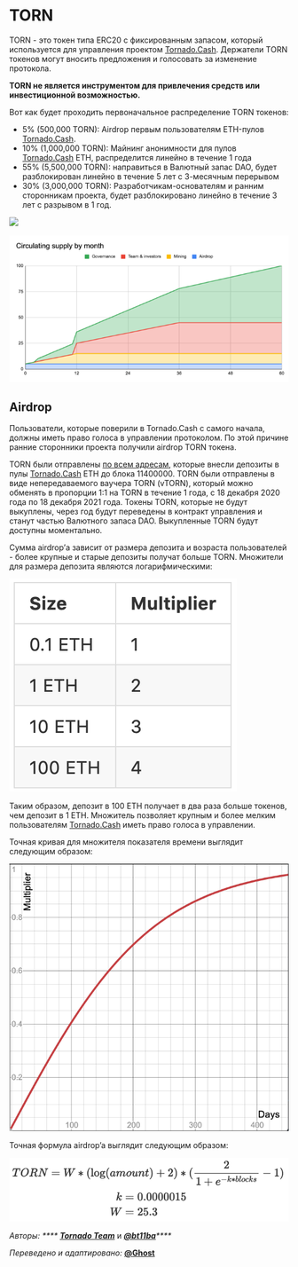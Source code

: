 # TORN

TORN - это токен типа ERC20 с фиксированным запасом, который используется для управления проектом [Tornado.Cash](https://tornado.cash). Держатели TORN токенов могут вносить предложения и голосовать за изменение протокола.

**TORN не является инструментом для привлечения средств или инвестиционной возможностью.**

Вот как будет проходить первоначальное распределение TORN токенов:

* 5% (500,000 TORN): Airdrop первым пользователям ETH-пулов [Tornado.Cash](https://tornado.cash).
* 10% (1,000,000 TORN): Майнинг анонимности для пулов [Tornado.Cash](http://tornado.cash) ETH, распределится линейно в течение 1 года
* 55% (5,500,000 TORN): направиться в Валютный запас DAO, будет разблокирован линейно в течение 5 лет с 3-месячным перерывом
* 30% (3,000,000 TORN): Разработчикам-основателям и ранним сторонникам проекта, будет разблокировано линейно в течение 3 лет с разрывом в 1 год.

![](../.gitbook/assets/1BjggJu1rN4\_QOXgcLJFNEQ.png)

![](../.gitbook/assets/1gmC0Jw8zr5xFvRK5zyQMyA.png)

## Airdrop <a href="#f04d" id="f04d"></a>

Пользователи, которые поверили в Tornado.Cash с самого начала, должны иметь право голоса в управлении протоколом. По этой причине ранние сторонники проекта получили airdrop TORN токена.

TORN были отправлены [по всем адресам](https://github.com/tornadocash/airdrop/blob/master/airdrop.csv), которые внесли депозиты в пулы [Tornado.Cash](http://tornado.cash) ETH до блока 11400000. TORN были отправлены в виде непередаваемого ваучера TORN (vTORN), который можно обменять в пропорции 1:1 на TORN в течение 1 года, с 18 декабря 2020 года по 18 декабря 2021 года. Токены TORN, которые не будут выкуплены, через год будут переведены в контракт управления и станут частью Валютного запаса DAO. Выкупленные TORN будут доступны моментально.

Сумма airdrop’а зависит от размера депозита и возраста пользователей - более крупные и старые депозиты получат больше TORN. Множители для размера депозита являются логарифмическими:

![](../.gitbook/assets/1OgFrAd8p3GEZ14ZH4JnDiQ@2x.png)

Таким образом, депозит в 100 ETH получает в два раза больше токенов, чем депозит в 1 ETH. Множитель позволяет крупным и более мелким пользователям [Tornado.Cash](http://tornado.cash) иметь право голоса в управлении.

Точная кривая для множителя показателя времени выглядит следующим образом:

![](../.gitbook/assets/1bjE88NLnkBe29-Zcs5AGkw@2x.png)

Точная формула airdrop’a выглядит следующим образом:

![](../.gitbook/assets/1mEGM4aMqrrKx0QXVa9IsKA@2x.png)

_Авторы: ****_ [_**Tornado Team**_](https://tornado-cash.medium.com/tornado-cash-governance-proposal-a55c5c7d0703) и [_**@bt11ba**_](https://torn.community/u/bt11ba/)_****_

_Переведено и адаптировано:_ [**@Ghost**](https://torn.community/u/ghost)
